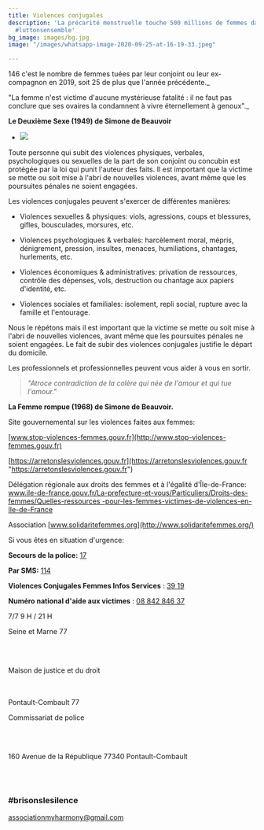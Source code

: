 ```yaml
---
title: Violences conjugales
description: 'La précarité menstruelle touche 500 millions de femmes dans le monde.
  #luttonsensemble'
bg_image: images/bg.jpg
image: "/images/whatsapp-image-2020-09-25-at-16-19-33.jpeg"

---
```

146 c'est le nombre de femmes tuées par leur conjoint ou leur ex-compagnon en 2019, soit 25 de plus que l'année précédente._

"La femme n'est victime d'aucune mystérieuse fatalité : il ne faut pas conclure que ses ovaires la condamnent à vivre éternellement à genoux"._

**Le Deuxième Sexe (1949) de Simone de Beauvoir**

* ![](/images/affiche.png)


Toute personne qui subit des violences physiques, verbales, psychologiques ou sexuelles de la part de son conjoint ou concubin est protégée par la loi qui punit l'auteur des faits. Il est important que la victime se mette ou soit mise à l'abri de nouvelles violences, avant même que les poursuites pénales ne soient engagées.

Les violences conjugales peuvent s'exercer de différentes manières:

 - Violences sexuelles & physiques: viols, agressions, coups et blessures, gifles, bousculades, morsures, etc.

- Violences psychologiques & verbales: harcèlement moral, mépris, dénigrement, pression, insultes, menaces, humiliations, chantages, hurlements, etc.

- Violences économiques & administratives: privation de ressources, contrôle des dépenses, vols, destruction ou chantage aux papiers d'identité, etc.

- Violences sociales et familiales: isolement, repli social, rupture avec la famille et l'entourage.

 Nous le répétons mais il est important que la victime se mette ou soit mise à l'abri de nouvelles violences, avant même que les poursuites pénales ne soient engagées. Le fait de subir des violences conjugales justifie le départ du domicile.

 Les professionnels et professionnelles peuvent vous aider à vous en sortir.

> _"Atroce contradiction de la colère qui née de l'amour et qui tue l'amour."_

**La Femme rompue (1968) de Simone de Beauvoir.**

 Site gouvernemental sur les violences faites aux femmes:

[www.stop-violences-femmes.gouv.fr](http://www.stop-violences-femmes.gouv.fr)

[https://arretonslesviolences.gouv.fr](https://arretonslesviolences.gouv.fr "https://arretonslesviolences.gouv.fr")

Délégation régionale aux droits des femmes et à l'égalité d'Île-de-France: [www.ile-de-france.gouv.fr/La-prefecture-et-vous/Particuliers/Droits-des-femmes/Quelles-ressources -pour-les-femmes-victimes-de-violences-en-Ile-de-France](http://www.ile-de-france.gouv.fr/La-prefecture-et-vous/Particuliers/Droits-des-femmes/Quelles-ressources-pour-les-femmes-victimes-de-violences-en-Ile-de-France)

Association [www.solidaritefemmes.org](http://www.solidaritefemmes.org/)

Si vous êtes en situation d'urgence:

**Secours de la police:**    [17]()

**Par SMS:**    [114]()

**Violences Conjugales Femmes Infos Services** : [39 19]()

**Numéro national d'aide aux victimes** : [08 842 846 37]()

7/7 9 H / 21 H

Seine et Marne 77

</br> </br>

Maison de justice et du droit

</br> </br> Pontault-Combault 77

Commissariat de police

</br> </br>

160 Avenue de la République 77340 Pontault-Combault

</br> </br>

### #brisonslesilence

associationmyharmony@gmail.com